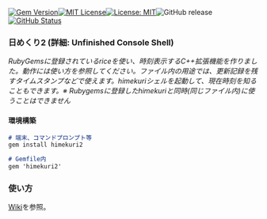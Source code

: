 [![Gem Version](https://badge.fury.io/rb/himekuri2.svg)](http://badge.fury.io/rb/zinbeijett)[![MIT License](http://img.shields.io/badge/license-MIT-blue.svg?style=flat)](LICENSE)[![License: MIT](https://img.shields.io/badge/License-MIT-yellow.svg)](https://opensource.org/licenses/MIT)![GitHub release](https://img.shields.io/github/release/takkii/himekuri2.svg?style=flat)[![GitHub Status](https://img.shields.io/github/last-commit/takkii/himekuri2.svg?style=flat)](GitHub)

### 日めくり2 (詳細: Unfinished Console Shell)

_RubyGemsに登録されているriceを使い、時刻表示するC++拡張機能を作りました。動作には使い方を参照してください。ファイル内の用途では、更新記録を残すタイムスタンプなどで使えます。himekuriシェルを起動して、現在時刻を知ることもできます。※ Rubygemsに登録したhimekuriと同時(同じファイル内)に使うことはできません_

#### 環境構築

```markdown
# 端末、コマンドプロンプト等
gem install himekuri2

# Gemfile内
gem 'himekuri2'
```

### 使い方

[Wiki](https://github.com/takkii/himekuri2/wiki/himekuri2_wiki)を参照。
